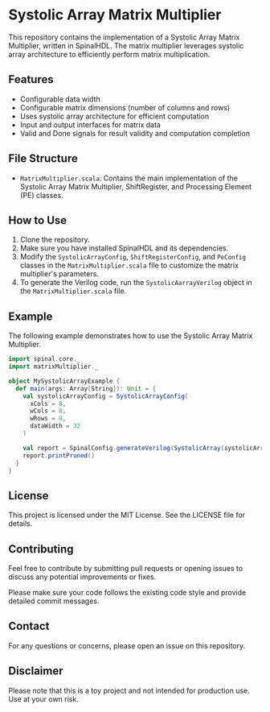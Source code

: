 # Systolic Array Matrix Multiplier

This repository contains the implementation of a Systolic Array Matrix Multiplier, written in SpinalHDL. The matrix multiplier leverages systolic array architecture to efficiently perform matrix multiplication.

## Features

- Configurable data width
- Configurable matrix dimensions (number of columns and rows)
- Uses systolic array architecture for efficient computation
- Input and output interfaces for matrix data
- Valid and Done signals for result validity and computation completion

## File Structure

- `MatrixMultiplier.scala`: Contains the main implementation of the Systolic Array Matrix Multiplier, ShiftRegister, and Processing Element (PE) classes.

## How to Use

1. Clone the repository.
2. Make sure you have installed SpinalHDL and its dependencies.
3. Modify the `SystolicArrayConfig`, `ShiftRegisterConfig`, and `PeConfig` classes in the `MatrixMultiplier.scala` file to customize the matrix multiplier's parameters.
4. To generate the Verilog code, run the `SystolicAarrayVerilog` object in the `MatrixMultiplier.scala` file.

## Example

The following example demonstrates how to use the Systolic Array Matrix Multiplier.

```scala
import spinal.core._
import matrixMultiplier._

object MySystolicArrayExample {
  def main(args: Array[String]): Unit = {
    val systolicArrayConfig = SystolicArrayConfig(
      xCols = 8,
      wCols = 8,
      wRows = 8,
      dataWidth = 32
    )

    val report = SpinalConfig.generateVerilog(SystolicArray(systolicArrayConfig))
    report.printPruned()
  }
}
```

## License
This project is licensed under the MIT License. See the LICENSE file for details.

## Contributing
Feel free to contribute by submitting pull requests or opening issues to discuss any potential improvements or fixes.

Please make sure your code follows the existing code style and provide detailed commit messages.

## Contact
For any questions or concerns, please open an issue on this repository.

## Disclaimer

Please note that this is a toy project and not intended for production use. Use at your own risk.
